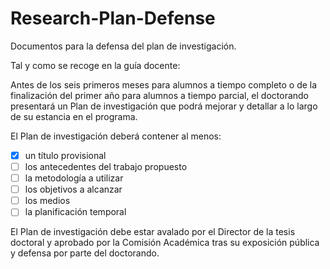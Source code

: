 # Research-Plan-Defense

Documentos para la defensa del plan de investigación.

Tal y como se recoge en la guía docente: 

Antes de los seis primeros meses para alumnos a tiempo completo o de la finalización del primer año para alumnos a tiempo parcial, el doctorando presentará un Plan de investigación que podrá mejorar y detallar a lo largo de su estancia en el programa. 

El Plan de investigación deberá contener al menos:

- [x] un título provisional
- [ ] los antecedentes del trabajo propuesto
- [ ] la metodología a utilizar
- [ ] los objetivos a alcanzar
- [ ] los medios
- [ ] la planificación temporal

El Plan de investigación debe estar avalado por el Director de la tesis doctoral y aprobado por la Comisión Académica tras su exposición pública y defensa por parte del doctorando.
